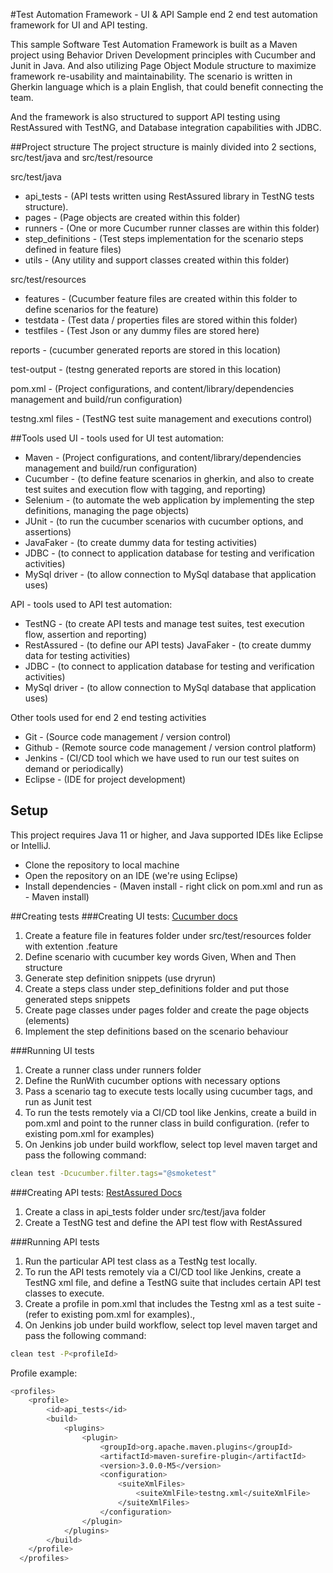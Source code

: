#Test Automation Framework - UI & API
Sample end 2 end test automation framework for UI and API testing.

This sample Software Test Automation Framework is built as a Maven project using Behavior Driven Development principles with Cucumber and Junit in Java. And also utilizing Page Object Module structure to maximize framework re-usability and maintainability. The scenario is written in Gherkin language which is a plain English, that could benefit connecting the team.

And the framework is also structured to support API testing using RestAssured with TestNG, and Database integration capabilities with JDBC.

##Project structure
The project structure is mainly divided into 2 sections, src/test/java and src/test/resource

src/test/java

- api_tests - (API tests written using RestAssured library in TestNG tests structure).
- pages - (Page objects are created within this folder)
- runners - (One or more Cucumber runner classes are within this folder)
- step_definitions - (Test steps implementation for the scenario steps defined in feature files)
- utils - (Any utility and support classes created within this folder)


src/test/resources

- features - (Cucumber feature files are created within this folder to define scenarios for the feature)
- testdata - (Test data / properties files are stored within this folder)
- testfiles - (Test Json or any dummy files are stored here)

reports - (cucumber generated reports are stored in this location)

test-output - (testng generated reports are stored in this location)

pom.xml - (Project configurations, and content/library/dependencies management and build/run configuration)

testng.xml files - (TestNG test suite management and executions control)

##Tools used
UI - tools used for UI test automation:

- Maven - (Project configurations, and content/library/dependencies management and build/run configuration)
- Cucumber - (to define feature scenarios in gherkin, and also to create test suites and execution flow with tagging, and reporting)
- Selenium - (to automate the web application by implementing the step definitions, managing the page objects)
- JUnit - (to run the cucumber scenarios with cucumber options, and assertions)
- JavaFaker - (to create dummy data for testing activities)
- JDBC - (to connect to application database for testing and verification activities)
- MySql driver - (to allow connection to MySql database that application uses)

API - tools used to API test automation:

- TestNG - (to create API tests and manage test suites, test execution flow, assertion and reporting)
- RestAssured - (to define our API tests)
JavaFaker - (to create dummy data for testing activities)
- JDBC - (to connect to application database for testing and verification activities)
- MySql driver - (to allow connection to MySql database that application uses)

Other tools used for end 2 end testing activities

- Git - (Source code management / version control)
- Github - (Remote source code management / version control platform)
- Jenkins - (CI/CD tool which we have used to run our test suites on demand or periodically)
- Eclipse - (IDE for project development)


## Setup
This project requires Java 11 or higher, and Java supported IDEs like Eclipse or IntelliJ. 

- Clone the repository to local machine 
- Open the repository on an IDE (we're using Eclipse)
- Install dependencies - (Maven install - right click on pom.xml and run as - Maven install)


##Creating tests
###Creating UI tests: [Cucumber docs](https://cucumber.io/docs/cucumber/api/?lang=java#running-cucumber)

1. Create a feature file in features folder under src/test/resources folder with extention .feature
2. Define scenario with cucumber key words Given, When and Then structure
3. Generate step definition snippets (use dryrun)
4. Create a steps class under step_definitions folder and put those generated steps snippets
5. Create page classes under pages folder and create the page objects (elements)
6. Implement the step definitions based on the scenario behaviour

###Running UI tests
1. Create a runner class under runners folder
2. Define the RunWith cucumber options with necessary options
3. Pass a scenario tag to execute tests locally using cucumber tags, and run as Junit test
4. To run the tests remotely via a CI/CD tool like Jenkins, create a build in pom.xml and point to the runner class in build configuration. (refer to existing pom.xml for examples)
5. On Jenkins job under build workflow, select top level maven target and pass the following command:

```bash
clean test -Dcucumber.filter.tags="@smoketest"
```



###Creating API tests: [RestAssured Docs](https://rest-assured.io/)
1. Create a class in api_tests folder under src/test/java folder
2. Create a TestNG test and define the API test flow with RestAssured


###Running API tests
1. Run the particular API test class as a TestNg test locally.
2. To run the API tests remotely via a CI/CD tool like Jenkins, create a TestNG xml file, and define a TestNG suite that includes certain API test classes to execute.
3. Create a profile in pom.xml that includes the Testng xml as a test suite - (refer to existing pom.xml for examples).,
4. On Jenkins job under build workflow, select top level maven target and pass the following command:

```bash
clean test -P<profileId>
```

Profile example:

```bash
<profiles>
  	<profile>
  		<id>api_tests</id>
  		<build>
  			<plugins>
  				<plugin>
  					<groupId>org.apache.maven.plugins</groupId>
  					<artifactId>maven-surefire-plugin</artifactId>
  					<version>3.0.0-M5</version>
  					<configuration>
  						<suiteXmlFiles>
  							<suiteXmlFile>testng.xml</suiteXmlFile>
  						</suiteXmlFiles>
  					</configuration>
  				</plugin>
  			</plugins>
  		</build>
  	</profile>
  </profiles>